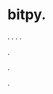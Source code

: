 # bitpy.
.
.
.
.












.






















































.
























.






